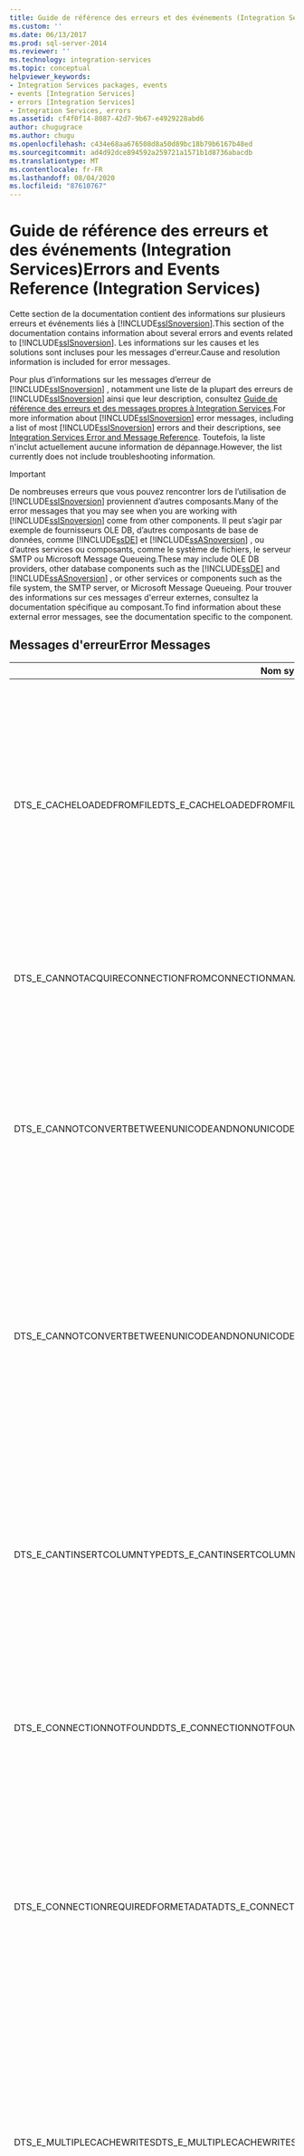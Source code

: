 ```yaml
---
title: Guide de référence des erreurs et des événements (Integration Services) Microsoft Docs
ms.custom: ''
ms.date: 06/13/2017
ms.prod: sql-server-2014
ms.reviewer: ''
ms.technology: integration-services
ms.topic: conceptual
helpviewer_keywords:
- Integration Services packages, events
- events [Integration Services]
- errors [Integration Services]
- Integration Services, errors
ms.assetid: cf4f0f14-8087-42d7-9b67-e4929228abd6
author: chugugrace
ms.author: chugu
ms.openlocfilehash: c434e68aa676508d8a50d89bc18b79b6167b48ed
ms.sourcegitcommit: ad4d92dce894592a259721a1571b1d8736abacdb
ms.translationtype: MT
ms.contentlocale: fr-FR
ms.lasthandoff: 08/04/2020
ms.locfileid: "87610767"
---
```

# <a name="errors-and-events-reference-integration-services"></a><span data-ttu-id="f7b5d-102">Guide de référence des erreurs et des événements (Integration Services)</span><span class="sxs-lookup"><span data-stu-id="f7b5d-102">Errors and Events Reference (Integration Services)</span></span>
  <span data-ttu-id="f7b5d-103">Cette section de la documentation contient des informations sur plusieurs erreurs et événements liés à [!INCLUDE[ssISnoversion](../includes/ssisnoversion-md.md)].</span><span class="sxs-lookup"><span data-stu-id="f7b5d-103">This section of the documentation contains information about several errors and events related to [!INCLUDE[ssISnoversion](../includes/ssisnoversion-md.md)].</span></span> <span data-ttu-id="f7b5d-104">Les informations sur les causes et les solutions sont incluses pour les messages d'erreur.</span><span class="sxs-lookup"><span data-stu-id="f7b5d-104">Cause and resolution information is included for error messages.</span></span>  
  
 <span data-ttu-id="f7b5d-105">Pour plus d’informations sur les messages d’erreur de [!INCLUDE[ssISnoversion](../includes/ssisnoversion-md.md)] , notamment une liste de la plupart des erreurs de [!INCLUDE[ssISnoversion](../includes/ssisnoversion-md.md)] ainsi que leur description, consultez [Guide de référence des erreurs et des messages propres à Integration Services](../../2014/integration-services/integration-services-error-and-message-reference.md).</span><span class="sxs-lookup"><span data-stu-id="f7b5d-105">For more information about [!INCLUDE[ssISnoversion](../includes/ssisnoversion-md.md)] error messages, including a list of most [!INCLUDE[ssISnoversion](../includes/ssisnoversion-md.md)] errors and their descriptions, see [Integration Services Error and Message Reference](../../2014/integration-services/integration-services-error-and-message-reference.md).</span></span> <span data-ttu-id="f7b5d-106">Toutefois, la liste n'inclut actuellement aucune information de dépannage.</span><span class="sxs-lookup"><span data-stu-id="f7b5d-106">However, the list currently does not include troubleshooting information.</span></span>  
  
> [!IMPORTANT]  
>  <span data-ttu-id="f7b5d-107">De nombreuses erreurs que vous pouvez rencontrer lors de l’utilisation de [!INCLUDE[ssISnoversion](../includes/ssisnoversion-md.md)] proviennent d’autres composants.</span><span class="sxs-lookup"><span data-stu-id="f7b5d-107">Many of the error messages that you may see when you are working with [!INCLUDE[ssISnoversion](../includes/ssisnoversion-md.md)] come from other components.</span></span> <span data-ttu-id="f7b5d-108">Il peut s’agir par exemple de fournisseurs OLE DB, d’autres composants de base de données, comme [!INCLUDE[ssDE](../includes/ssde-md.md)] et [!INCLUDE[ssASnoversion](../includes/ssasnoversion-md.md)] , ou d’autres services ou composants, comme le système de fichiers, le serveur SMTP ou Microsoft Message Queueing.</span><span class="sxs-lookup"><span data-stu-id="f7b5d-108">These may include OLE DB providers, other database components such as the [!INCLUDE[ssDE](../includes/ssde-md.md)] and [!INCLUDE[ssASnoversion](../includes/ssasnoversion-md.md)] , or other services or components such as the file system, the SMTP server, or Microsoft Message Queueing.</span></span> <span data-ttu-id="f7b5d-109">Pour trouver des informations sur ces messages d'erreur externes, consultez la documentation spécifique au composant.</span><span class="sxs-lookup"><span data-stu-id="f7b5d-109">To find information about these external error messages, see the documentation specific to the component.</span></span>  
  
## <a name="error-messages"></a><span data-ttu-id="f7b5d-110">Messages d'erreur</span><span class="sxs-lookup"><span data-stu-id="f7b5d-110">Error Messages</span></span>  
  
|<span data-ttu-id="f7b5d-111">Nom symbolique de l'erreur</span><span class="sxs-lookup"><span data-stu-id="f7b5d-111">Symbolic name of error</span></span>|<span data-ttu-id="f7b5d-112">Description</span><span class="sxs-lookup"><span data-stu-id="f7b5d-112">Description</span></span>|  
|----------------------------|-----------------|  
|<span data-ttu-id="f7b5d-113">DTS_E_CACHELOADEDFROMFILE</span><span class="sxs-lookup"><span data-stu-id="f7b5d-113">DTS_E_CACHELOADEDFROMFILE</span></span>|<span data-ttu-id="f7b5d-114">Indique que le package ne peut pas s'exécuter en raison de la tentative d'écriture d'une transformation du cache dans le cache en mémoire.</span><span class="sxs-lookup"><span data-stu-id="f7b5d-114">Indicates that the package cannot run because a Cache Transform transformation is trying to write data to the in-memory cache.</span></span> <span data-ttu-id="f7b5d-115">Toutefois, un Gestionnaire de connexions du cache a déjà chargé un fichier cache dans le cache en mémoire.</span><span class="sxs-lookup"><span data-stu-id="f7b5d-115">However, a Cache connection manager has already loaded a cache file into the in-memory cache.</span></span>|  
|<span data-ttu-id="f7b5d-116">DTS_E_CANNOTACQUIRECONNECTIONFROMCONNECTIONMANAGER</span><span class="sxs-lookup"><span data-stu-id="f7b5d-116">DTS_E_CANNOTACQUIRECONNECTIONFROMCONNECTIONMANAGER</span></span>|<span data-ttu-id="f7b5d-117">Indique que le package ne peut pas s'exécuter parce qu'une connexion spécifiée a échoué.</span><span class="sxs-lookup"><span data-stu-id="f7b5d-117">Indicates that the package cannot run because a specified connection failed.</span></span>|  
|<span data-ttu-id="f7b5d-118">DTS_E_CANNOTCONVERTBETWEENUNICODEANDNONUNICODESTRINGCOLUMN</span><span class="sxs-lookup"><span data-stu-id="f7b5d-118">DTS_E_CANNOTCONVERTBETWEENUNICODEANDNONUNICODESTRINGCOLUMN</span></span>|<span data-ttu-id="f7b5d-119">Indique qu'un composant de flux de données tente de transmettre des données de chaîne Unicode à un autre composant qui attend des données de chaîne non-Unicode dans la colonne correspondante, ou inversement.</span><span class="sxs-lookup"><span data-stu-id="f7b5d-119">Indicates that a data flow component is trying to pass Unicode string data to another component that expects non-Unicode string data in the corresponding column, or vice versa.</span></span>|  
|<span data-ttu-id="f7b5d-120">DTS_E_CANNOTCONVERTBETWEENUNICODEANDNONUNICODESTRINGCOLUMNS</span><span class="sxs-lookup"><span data-stu-id="f7b5d-120">DTS_E_CANNOTCONVERTBETWEENUNICODEANDNONUNICODESTRINGCOLUMNS</span></span>|<span data-ttu-id="f7b5d-121">Indique qu'un composant de flux de données tente de transmettre des données de chaîne Unicode à un autre composant qui attend des données de chaîne non-Unicode dans la colonne correspondante, ou inversement.</span><span class="sxs-lookup"><span data-stu-id="f7b5d-121">Indicates that a data flow component is trying to pass Unicode string data to another component that expects non-Unicode string data in the corresponding column, or vice versa.</span></span>|  
|<span data-ttu-id="f7b5d-122">DTS_E_CANTINSERTCOLUMNTYPE</span><span class="sxs-lookup"><span data-stu-id="f7b5d-122">DTS_E_CANTINSERTCOLUMNTYPE</span></span>|<span data-ttu-id="f7b5d-123">Indique qu’il est impossible d’ajouter la colonne à la table de la base de données car la conversion entre le type de données de la colonne [!INCLUDE[ssISnoversion](../includes/ssisnoversion-md.md)] et le type de données de la colonne de base de données n’est pas prise en charge.</span><span class="sxs-lookup"><span data-stu-id="f7b5d-123">Indicates that the column cannot be added to the database table because the conversion between the [!INCLUDE[ssISnoversion](../includes/ssisnoversion-md.md)] column data type and the database column data type is not supported.</span></span>|  
|<span data-ttu-id="f7b5d-124">DTS_E_CONNECTIONNOTFOUND</span><span class="sxs-lookup"><span data-stu-id="f7b5d-124">DTS_E_CONNECTIONNOTFOUND</span></span>|<span data-ttu-id="f7b5d-125">Indique que le package ne peut pas s'exécuter parce que le gestionnaire de connexions spécifié est introuvable.</span><span class="sxs-lookup"><span data-stu-id="f7b5d-125">Indicates that the package cannot run because the specified connection manager cannot be found.</span></span>|  
|<span data-ttu-id="f7b5d-126">DTS_E_CONNECTIONREQUIREDFORMETADATA</span><span class="sxs-lookup"><span data-stu-id="f7b5d-126">DTS_E_CONNECTIONREQUIREDFORMETADATA</span></span>|<span data-ttu-id="f7b5d-127">Indique que le Concepteur [!INCLUDE[ssIS](../includes/ssis-md.md)] doit se connecter à une source de données pour récupérer de nouvelles métadonnées ou des métadonnées mises à jour pour une source ou une destination, et qu’il n’est pas en mesure de se connecter à la source de données.</span><span class="sxs-lookup"><span data-stu-id="f7b5d-127">Indicates that [!INCLUDE[ssIS](../includes/ssis-md.md)] Designer must connect to a data source to retrieve new or updated metadata for a source or destination, and that it is unable to connect to the data source.</span></span>|  
|<span data-ttu-id="f7b5d-128">DTS_E_MULTIPLECACHEWRITES</span><span class="sxs-lookup"><span data-stu-id="f7b5d-128">DTS_E_MULTIPLECACHEWRITES</span></span>|<span data-ttu-id="f7b5d-129">Indique que le package ne peut pas s'exécuter en raison de la tentative d'écriture d'une transformation du cache dans le cache en mémoire.</span><span class="sxs-lookup"><span data-stu-id="f7b5d-129">Indicates that the package cannot run because a Cache Transform transformation is trying to write data to the in-memory cache.</span></span> <span data-ttu-id="f7b5d-130">Toutefois, une autre transformation du cache a déjà écrit dans le cache en mémoire.</span><span class="sxs-lookup"><span data-stu-id="f7b5d-130">However, another Cache Transform transformation has already written to the in-memory cache.</span></span>|  
|<span data-ttu-id="f7b5d-131">DTS_E_PRODUCTLEVELTOLOW</span><span class="sxs-lookup"><span data-stu-id="f7b5d-131">DTS_E_PRODUCTLEVELTOLOW</span></span>|<span data-ttu-id="f7b5d-132">Indique que le package ne peut pas s’exécuter car la version appropriée de [!INCLUDE[ssNoVersion](../includes/ssnoversion-md.md)] [!INCLUDE[ssISnoversion](../includes/ssisnoversion-md.md)] n’est pas installée.</span><span class="sxs-lookup"><span data-stu-id="f7b5d-132">Indicates that the package cannot run because the appropriate version of [!INCLUDE[ssNoVersion](../includes/ssnoversion-md.md)] [!INCLUDE[ssISnoversion](../includes/ssisnoversion-md.md)] is not installed.</span></span>|  
|<span data-ttu-id="f7b5d-133">DTS_E_READNOTFILLEDCACHE</span><span class="sxs-lookup"><span data-stu-id="f7b5d-133">DTS_E_READNOTFILLEDCACHE</span></span>|<span data-ttu-id="f7b5d-134">Indique qu'une transformation de recherche tente de lire des données dans le cache en mémoire en même temps que la transformation du cache écrit les données dans le cache.</span><span class="sxs-lookup"><span data-stu-id="f7b5d-134">Indicates that a Lookup transformation is trying to read data from the in-memory cache at the same time that a Cache Transform transformation is writing data to the cache.</span></span>|  
|<span data-ttu-id="f7b5d-135">DTS_E_UNPROTECTXMLFAILED</span><span class="sxs-lookup"><span data-stu-id="f7b5d-135">DTS_E_UNPROTECTXMLFAILED</span></span>|<span data-ttu-id="f7b5d-136">Indique que le système n'a pas déchiffré un nœud XML protégé.</span><span class="sxs-lookup"><span data-stu-id="f7b5d-136">Indicates that the system did not decrypt a protected XML node.</span></span>|  
|<span data-ttu-id="f7b5d-137">DTS_E_WRITEWHILECACHEINUSE</span><span class="sxs-lookup"><span data-stu-id="f7b5d-137">DTS_E_WRITEWHILECACHEINUSE</span></span>|<span data-ttu-id="f7b5d-138">Indique qu'une transformation de cache tente d'écrire des données dans le cache en mémoire en même temps qu'une transformation de recherche lit les données dans le cache en mémoire.</span><span class="sxs-lookup"><span data-stu-id="f7b5d-138">Indicates that a Cache Transform transformation is trying to write data to the in-memory cache at the same time that a Lookup transformation is reading data from the in-memory cache.</span></span>|  
|<span data-ttu-id="f7b5d-139">DTS_W_EXTERNALMETADATACOLUMNSOUTOFSYNC</span><span class="sxs-lookup"><span data-stu-id="f7b5d-139">DTS_W_EXTERNALMETADATACOLUMNSOUTOFSYNC</span></span>|<span data-ttu-id="f7b5d-140">Indique que les métadonnées de colonne dans la source de données ne correspondent pas aux métadonnées de colonne dans le composant source ou de destination connecté à la source de données.</span><span class="sxs-lookup"><span data-stu-id="f7b5d-140">Indicates that the column metadata in the data source does not match the column metadata in the source or destination component that is connected to the data source.</span></span>|  
  
## <a name="events-sqlispackage"></a><span data-ttu-id="f7b5d-141">Événements (SQLISPackage)</span><span class="sxs-lookup"><span data-stu-id="f7b5d-141">Events (SQLISPackage)</span></span>  
 <span data-ttu-id="f7b5d-142">Pour plus d’informations, consultez [Événements journalisés par un package Integration Services](performance/events-logged-by-an-integration-services-package.md).</span><span class="sxs-lookup"><span data-stu-id="f7b5d-142">For more information, see [Events Logged by an Integration Services Package](performance/events-logged-by-an-integration-services-package.md).</span></span>  
  
|<span data-ttu-id="f7b5d-143">Événement</span><span class="sxs-lookup"><span data-stu-id="f7b5d-143">Event</span></span>|<span data-ttu-id="f7b5d-144">Description</span><span class="sxs-lookup"><span data-stu-id="f7b5d-144">Description</span></span>|  
|-----------|-----------------|  
|<span data-ttu-id="f7b5d-145">SQLISPackage_12288</span><span class="sxs-lookup"><span data-stu-id="f7b5d-145">SQLISPackage_12288</span></span>|<span data-ttu-id="f7b5d-146">Indique qu'un package a démarré.</span><span class="sxs-lookup"><span data-stu-id="f7b5d-146">Indicates that a package started.</span></span>|  
|<span data-ttu-id="f7b5d-147">SQLISPackage_12289</span><span class="sxs-lookup"><span data-stu-id="f7b5d-147">SQLISPackage_12289</span></span>|<span data-ttu-id="f7b5d-148">Indique qu'un package a terminé son exécution avec succès.</span><span class="sxs-lookup"><span data-stu-id="f7b5d-148">Indicates that a package has finished running successfully.</span></span>|  
|<span data-ttu-id="f7b5d-149">SQLISPACKAGE_12291</span><span class="sxs-lookup"><span data-stu-id="f7b5d-149">SQLISPACKAGE_12291</span></span>|<span data-ttu-id="f7b5d-150">Indique qu'un package n'a pas pu terminer son exécution et s'est arrêté.</span><span class="sxs-lookup"><span data-stu-id="f7b5d-150">Indicates that a package was unable to finish running and has stopped.</span></span>|  
|<span data-ttu-id="f7b5d-151">SQLISPackage_12546</span><span class="sxs-lookup"><span data-stu-id="f7b5d-151">SQLISPackage_12546</span></span>|<span data-ttu-id="f7b5d-152">Indique qu'une tâche ou tout autre exécutable dans un package a fini son travail.</span><span class="sxs-lookup"><span data-stu-id="f7b5d-152">Indicates that a task or other executable in a package has finished its work.</span></span>|  
|<span data-ttu-id="f7b5d-153">SQLISPackage_12549</span><span class="sxs-lookup"><span data-stu-id="f7b5d-153">SQLISPackage_12549</span></span>|<span data-ttu-id="f7b5d-154">Indique qu'un message d'avertissement a été déclenché dans un package.</span><span class="sxs-lookup"><span data-stu-id="f7b5d-154">Indicates that a warning message was raised in a package.</span></span>|  
|<span data-ttu-id="f7b5d-155">SQLISPackage_12550</span><span class="sxs-lookup"><span data-stu-id="f7b5d-155">SQLISPackage_12550</span></span>|<span data-ttu-id="f7b5d-156">Indique qu'un message d'erreur a été déclenché dans un package.</span><span class="sxs-lookup"><span data-stu-id="f7b5d-156">Indicates that an error message was raised in a package.</span></span>|  
|<span data-ttu-id="f7b5d-157">SQLISPackage_12551</span><span class="sxs-lookup"><span data-stu-id="f7b5d-157">SQLISPackage_12551</span></span>|<span data-ttu-id="f7b5d-158">Indique qu'un package n'a pas fini son travail et s'est interrompu.</span><span class="sxs-lookup"><span data-stu-id="f7b5d-158">Indicates that a package did not finish its work and stopped.</span></span>|  
|<span data-ttu-id="f7b5d-159">SQLISPackage_12557</span><span class="sxs-lookup"><span data-stu-id="f7b5d-159">SQLISPackage_12557</span></span>|<span data-ttu-id="f7b5d-160">Indique qu'un package a terminé son exécution.</span><span class="sxs-lookup"><span data-stu-id="f7b5d-160">Indicates that a package has finished running.</span></span>|  
  
## <a name="events-sqlisservice"></a><span data-ttu-id="f7b5d-161">Événements (SQLISService)</span><span class="sxs-lookup"><span data-stu-id="f7b5d-161">Events (SQLISService)</span></span>  
 <span data-ttu-id="f7b5d-162">Pour plus d’informations, consultez [Événements journalisés par le service Integration Services](service/events-logged-by-the-integration-services-service.md).</span><span class="sxs-lookup"><span data-stu-id="f7b5d-162">For more information, see [Events Logged by the Integration Services Service](service/events-logged-by-the-integration-services-service.md).</span></span>  
  
|<span data-ttu-id="f7b5d-163">Événement</span><span class="sxs-lookup"><span data-stu-id="f7b5d-163">Event</span></span>|<span data-ttu-id="f7b5d-164">Description</span><span class="sxs-lookup"><span data-stu-id="f7b5d-164">Description</span></span>|  
|-----------|-----------------|  
|<span data-ttu-id="f7b5d-165">SQLISService_256</span><span class="sxs-lookup"><span data-stu-id="f7b5d-165">SQLISService_256</span></span>|<span data-ttu-id="f7b5d-166">Indique que le service est sur le point de démarrer.</span><span class="sxs-lookup"><span data-stu-id="f7b5d-166">Indicates that the service is about to start.</span></span>|  
|<span data-ttu-id="f7b5d-167">SQLISService_257</span><span class="sxs-lookup"><span data-stu-id="f7b5d-167">SQLISService_257</span></span>|<span data-ttu-id="f7b5d-168">Indique que le service a démarré.</span><span class="sxs-lookup"><span data-stu-id="f7b5d-168">Indicates that the service has started.</span></span>|  
|<span data-ttu-id="f7b5d-169">SQLISService_258</span><span class="sxs-lookup"><span data-stu-id="f7b5d-169">SQLISService_258</span></span>|<span data-ttu-id="f7b5d-170">Indique que le service est sur le point de s'arrêter.</span><span class="sxs-lookup"><span data-stu-id="f7b5d-170">Indicates that the service is about to stop.</span></span>|  
|<span data-ttu-id="f7b5d-171">SQLISService_259</span><span class="sxs-lookup"><span data-stu-id="f7b5d-171">SQLISService_259</span></span>|<span data-ttu-id="f7b5d-172">Indique que le service s'est arrêté.</span><span class="sxs-lookup"><span data-stu-id="f7b5d-172">Indicates that the service has stopped.</span></span>|  
|<span data-ttu-id="f7b5d-173">SQLISService_260</span><span class="sxs-lookup"><span data-stu-id="f7b5d-173">SQLISService_260</span></span>|<span data-ttu-id="f7b5d-174">Indique que le service a essayé de démarrer, en vain.</span><span class="sxs-lookup"><span data-stu-id="f7b5d-174">Indicates that the service tried to start, but could not.</span></span>|  
|<span data-ttu-id="f7b5d-175">SQLISService_272</span><span class="sxs-lookup"><span data-stu-id="f7b5d-175">SQLISService_272</span></span>|<span data-ttu-id="f7b5d-176">Indique que le fichier de configuration n'existe pas à l'emplacement spécifié.</span><span class="sxs-lookup"><span data-stu-id="f7b5d-176">Indicates that the configuration file does not exist at the specified location.</span></span>|  
|<span data-ttu-id="f7b5d-177">SQLISService_273</span><span class="sxs-lookup"><span data-stu-id="f7b5d-177">SQLISService_273</span></span>|<span data-ttu-id="f7b5d-178">Indique que le fichier de configuration n'a pas pu être lu ou n'est pas valide.</span><span class="sxs-lookup"><span data-stu-id="f7b5d-178">Indicates that the configuration file could not be read or is not valid.</span></span>|  
|<span data-ttu-id="f7b5d-179">SQLISService_274</span><span class="sxs-lookup"><span data-stu-id="f7b5d-179">SQLISService_274</span></span>|<span data-ttu-id="f7b5d-180">Indique que l'entrée de Registre qui contient l'emplacement du fichier de configuration n'existe pas ou est vide.</span><span class="sxs-lookup"><span data-stu-id="f7b5d-180">Indicates that the registry entry that contains the location of the configuration file does not exist or is empty.</span></span>|  
  
## <a name="see-also"></a><span data-ttu-id="f7b5d-181">Voir aussi</span><span class="sxs-lookup"><span data-stu-id="f7b5d-181">See Also</span></span>  
 [<span data-ttu-id="f7b5d-182">Guide de référence des erreurs et des messages propres à Integration Services</span><span class="sxs-lookup"><span data-stu-id="f7b5d-182">Integration Services Error and Message Reference</span></span>](../../2014/integration-services/integration-services-error-and-message-reference.md)  
  
  
